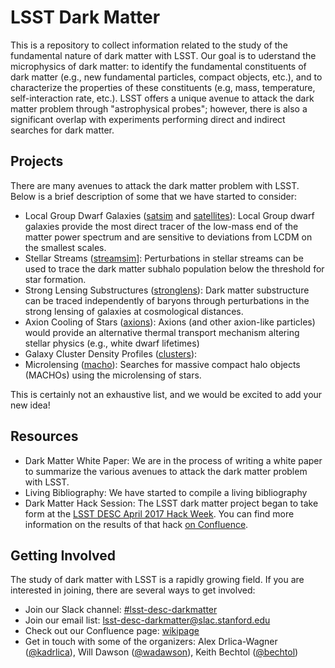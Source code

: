 # LSST Dark Matter

This is a repository to collect information related to the study of the fundamental nature of dark matter with LSST. Our goal is to uderstand the microphysics of dark matter: to identify the fundamental constituents of dark matter (e.g., new fundamental particles, compact objects, etc.), and to characterize the properties of these constituents (e.g, mass, temperature, self-interaction rate, etc.). LSST offers a unique avenue to attack the dark matter problem through "astrophysical probes"; however, there is also a significant overlap with experiments performing direct and indirect searches for dark matter.

## Projects

There are many avenues to attack the dark matter problem with LSST. Below is a brief description of some that we have started to consider:

* Local Group Dwarf Galaxies ([satsim](satsim) and [satellites](satellites)): Local Group dwarf galaxies provide the most direct tracer of the low-mass end of the matter power spectrum and are sensitive to deviations from LCDM on the smallest scales.
* Stellar Streams ([streamsim](streamsim)]: Perturbations in stellar streams can be used to trace the dark matter subhalo population below the threshold for star formation.
* Strong Lensing Substructures ([stronglens](stronglens)): Dark matter substructure can be traced independently of baryons through perturbations in the strong lensing of galaxies at cosmological distances. 
* Axion Cooling of Stars ([axions](axions)): Axions (and other axion-like particles) would provide an alternative thermal transport mechanism altering stellar physics (e.g., white dwarf lifetimes)
* Galaxy Cluster Density Profiles ([clusters](clusters)):
* Microlensing ([macho](macho)): Searches for massive compact halo objects (MACHOs) using the microlensing of stars.

This is certainly not an exhaustive list, and we would be excited to add your new idea!

## Resources

* Dark Matter White Paper: We are in the process of writing a white paper to summarize the various avenues to attack the dark matter problem with LSST. 
* Living Bibliography: We have started to compile a living bibliography 
* Dark Matter Hack Session:  The LSST dark matter project began to take form at the [LSST DESC April 2017 Hack Week](https://confluence.slac.stanford.edu/display/LSSTDESC/Hack+Week%3A+April+3-7+2017+-+FNAL). You can find more information on the results of that hack [on Confluence](https://confluence.slac.stanford.edu/display/LSSTDESC/Hack+Week%3A+April+3-7+2017+-+Dark+Matter+Hack).

## Getting Involved

The study of dark matter with LSST is a rapidly growing field. If you are interested in joining, there are several ways to get involved:
* Join our Slack channel: [#lsst-desc-darkmatter](https://lsstc.slack.com/messages/C4THJHURX)
* Join our email list: [<lsst-desc-darkmatter@slac.stanford.edu>](http://srs.slac.stanford.edu/GroupManager/exp/LSST-DESC/protected/mailLists.jsp)
* Check out our Confluence page: [wikipage](https://confluence.slac.stanford.edu/display/LSSTDESC/Dark+Matter)
* Get in touch with some of the organizers: Alex Drlica-Wagner ([@kadrlica](https://github.com/kadrlica)), Will Dawson ([@wadawson](https://github.com/wadawson)), Keith Bechtol ([@bechtol](https://github.com/bechtol))

